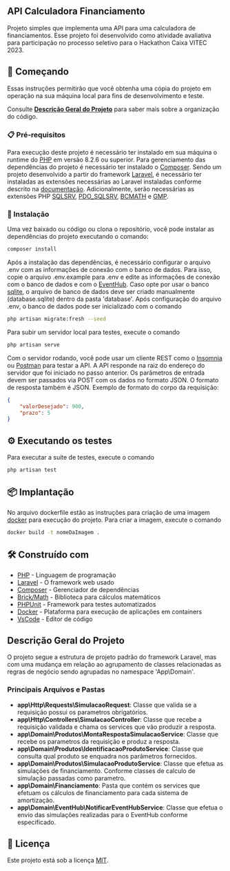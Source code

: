 ## API Calculadora Financiamento

Projeto simples que implementa uma API para uma calculadora de financiamentos.
Esse projeto foi desenvolvido como atividade avaliativa para participação no processo seletivo para o Hackathon Caixa VITEC 2023.

## 🚀 Começando

Essas instruções permitirão que você obtenha uma cópia do projeto em operação na sua máquina local para fins de desenvolvimento e teste.

Consulte **[Descrição Geral do Projeto](#descrição-geral-do-projeto)** para saber mais sobre a organização do código.

### 📋 Pré-requisitos

Para execução deste projeto é necessário ter instalado em sua máquina o runtime do [PHP](https://www.php.net/) em versão 8.2.6 ou superior. Para gerenciamento das dependências do projeto é necessário ter instalado o [Composer](https://getcomposer.org/).
Sendo um projeto desenvolvido a partir do framework [Laravel](https://laravel.com/), é necessário ter instaladas as extensões necessárias ao Laravel instaladas conforme descrito na [documentação](https://laravel.com/docs/10.x/deployment#server-requirements).
Adicionalmente, serão necessárias as extensões PHP [SQLSRV](https://www.php.net/manual/pt_BR/book.sqlsrv.php), [PDO_SQLSRV](https://www.php.net/manual/pt_BR/ref.pdo-sqlsrv.php), [BCMATH](https://www.php.net/manual/en/book.bc.php) e [GMP](https://www.php.net/manual/en/book.gmp.php).

### 🔧 Instalação

Uma vez baixado ou código ou clona o repositório, você pode instalar as dependências do projeto executando o comando:

```bash
composer install
```

Após a instalação das dependências, é necessário configurar o arquivo .env com as informações de conexão com o banco de dados. Para isso, copie o arquivo .env.example para .env e edite as informações de conexão com o banco de dados e com o [EventHub](https://learn.microsoft.com/pt-br/azure/event-hubs/event-hubs-about).
Caso opte por usar o banco [sqlite](https://www.sqlite.org/index.html), o arquivo de banco de dados deve ser criado manualmente (database.sqlite) dentro da pasta 'database'.
Após configuração do arquivo .env, o banco de dados pode ser inicializado com o comando

```bash
php artisan migrate:fresh --seed
```

Para subir um servidor local para testes, execute o comando

```bash
php artisan serve
```

Com o servidor rodando, você pode usar um cliente REST como o [Insomnia](https://insomnia.rest/) ou [Postman](https://www.postman.com/) para testar a API.
A API responde na raiz do endereço do servidor que foi iniciado no passo anterior. Os parâmetros de entrada devem ser passados via POST com os dados no formato JSON. O formato de resposta também é JSON.
Exemplo de formato do corpo da requisição:

```json
{
    "valorDesejado": 900,
    "prazo": 5
}
```

## ⚙️ Executando os testes

Para executar a suíte de testes, execute o comando

```bash
php artisan test
```

## 📦 Implantação

No arquivo dockerfile estão as instruções para criação de uma imagem [docker](https://www.docker.com/) para execução do projeto. Para criar a imagem, execute o comando

```bash
docker build -t nomeDaImagem .
```

## 🛠️ Construído com

-   [PHP](https://www.php.net/) - Linguagem de programação
-   [Laravel](https://laravel.com/) - O framework web usado
-   [Composer](https://getcomposer.org/) - Gerenciador de dependências
-   [Brick/Math](https://github.com/brick/math) - Biblioteca para cálculos matemáticos
-   [PHPUnit](https://phpunit.de/) - Framework para testes automatizados
-   [Docker](https://www.docker.com/) - Plataforma para execução de aplicações em containers
-   [VsCode](https://code.visualstudio.com/) - Editor de código

## Descrição Geral do Projeto

O projeto segue a estrutura de projeto padrão do framework Laravel, mas com uma mudança em relação ao agrupamento de classes relacionadas as regras de negócio sendo agrupadas no namespace 'App\Domain'.

### Principais Arquivos e Pastas

-   **app\Http\Requests\SimulacaoRequest**: Classe que valida se a requisição possui os parametros obrigatórios.
-   **app\Http\Controllers\SimulacaoController**: Classe que recebe a requisição validada e chama os services que vão produzir a resposta.
-   **app\Domain\Produtos\MontaRespostaSimulacaoService**: Classe que recebe os parametros da requisição e produz a resposta.
-   **app\Domain\Produtos\IdentificacaoProdutoService**: Classe que consulta qual produto se enquadra nos parâmetros fornecidos.
-   **app\Domain\Produtos\SimulacaoProdutoService**: Classe que efetua as simulações de financiamento. Conforme classes de calculo de simulação passadas como parametro.
-   **app\Domain\Financiamento**: Pasta que contém os services que efetuam os cálculos de financiamento para cada sistema de amortização.
-   **app\Domain\EventHub\NotificarEventHubService**: Classe que efetua o envio das simulações realizadas para o EventHub conforme especificado.

## 📄 Licença

Este projeto está sob a licença [MIT](https://www.mit.edu/~amini/LICENSE.md).
